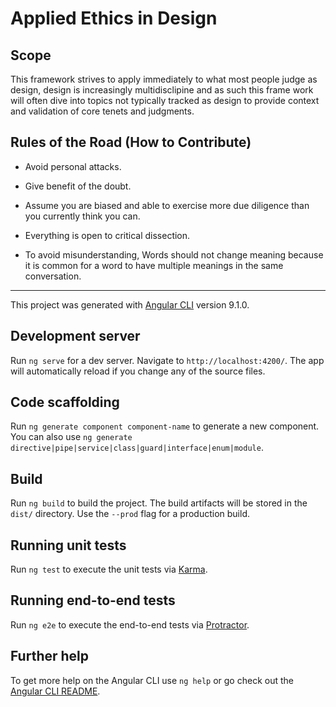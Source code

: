 # Applied Ethics in Design

## Scope

This framework strives to apply immediately to what most people judge as design, design is increasingly multidisclipine and as such this frame work will often dive into topics not typically tracked as design to provide context and validation of core tenets and judgments.

## Rules of the Road (How to Contribute)

- Avoid personal attacks.

- Give benefit of the doubt.

- Assume you are biased and able to exercise more due diligence than you currently think you can.

- Everything is open to critical dissection.

- To avoid misunderstanding, Words should not change meaning because it is common for a word to have multiple meanings in the same conversation.


----
This project was generated with [Angular CLI](https://github.com/angular/angular-cli) version 9.1.0.

## Development server

Run `ng serve` for a dev server. Navigate to `http://localhost:4200/`. The app will automatically reload if you change any of the source files.

## Code scaffolding

Run `ng generate component component-name` to generate a new component. You can also use `ng generate directive|pipe|service|class|guard|interface|enum|module`.

## Build

Run `ng build` to build the project. The build artifacts will be stored in the `dist/` directory. Use the `--prod` flag for a production build.

## Running unit tests

Run `ng test` to execute the unit tests via [Karma](https://karma-runner.github.io).

## Running end-to-end tests

Run `ng e2e` to execute the end-to-end tests via [Protractor](http://www.protractortest.org/).

## Further help

To get more help on the Angular CLI use `ng help` or go check out the [Angular CLI README](https://github.com/angular/angular-cli/blob/master/README.md).
